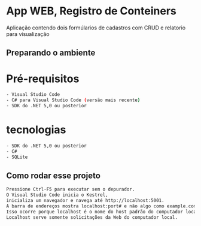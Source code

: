 ﻿
# App WEB, Registro de Conteiners

Aplicação contendo dois formúlarios de cadastros com CRUD e relatorio para visualização
 
## Preparando o ambiente
# Pré-requisitos
```sh
- Visual Studio Code
- C# para Visual Studio Code (versão mais recente)
- SDK do .NET 5,0 ou posterior

```
# tecnologias 
```sh
- SDK do .NET 5,0 ou posterior
- C#
- SQLite 
```

## Como rodar esse projeto
```sh
Pressione Ctrl-F5 para executar sem o depurador.
O Visual Studio Code inicia o Kestrel,
inicializa um navegador e navega até http://localhost:5001.
A barra de endereços mostra localhost:port# e não algo como example.com.
Isso ocorre porque localhost é o nome do host padrão do computador local.
Localhost serve somente solicitações da Web do computador local.
```
